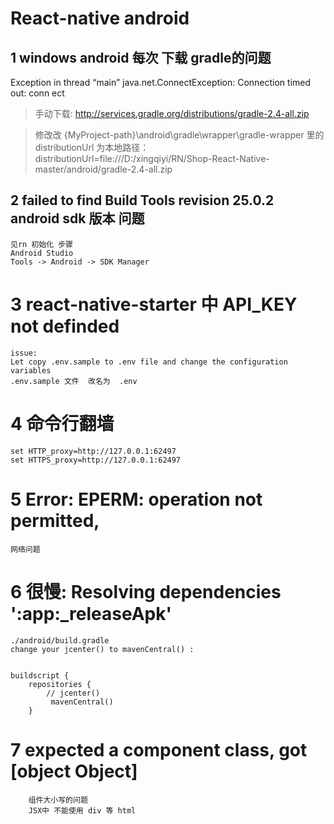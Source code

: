 # React-native  android


## 1  windows android 每次  下载 gradle的问题

Exception in thread “main” java.net.ConnectException: Connection timed out: conn
ect

> 手动下载:
http://services.gradle.org/distributions/gradle-2.4-all.zip

> 修改改 {MyProject-path}\android\gradle\wrapper\gradle-wrapper 里的 distributionUrl 为本地路径：
distributionUrl=file:///D:/xingqiyi/RN/Shop-React-Native-master/android/gradle-2.4-all.zip

## 2    failed to find Build Tools revision 25.0.2    android sdk 版本 问题

```
见rn 初始化 步骤
Android Studio
Tools -> Android -> SDK Manager
```

# 3 react-native-starter   中  API_KEY not definded

```
issue:
Let copy .env.sample to .env file and change the configuration variables
.env.sample 文件  改名为  .env
```


# 4  命令行翻墙
```
set HTTP_proxy=http://127.0.0.1:62497
set HTTPS_proxy=http://127.0.0.1:62497
```



# 5   Error: EPERM: operation not permitted,

```网络问题```

# 6  很慢: Resolving dependencies ':app:_releaseApk'

```
./android/build.gradle
change your jcenter() to mavenCentral() :


buildscript {
    repositories {
        // jcenter()
         mavenCentral()
    }

```


# 7 expected a component class, got [object Object]

```
    组件大小写的问题
    JSX中 不能使用 div 等 html
```






